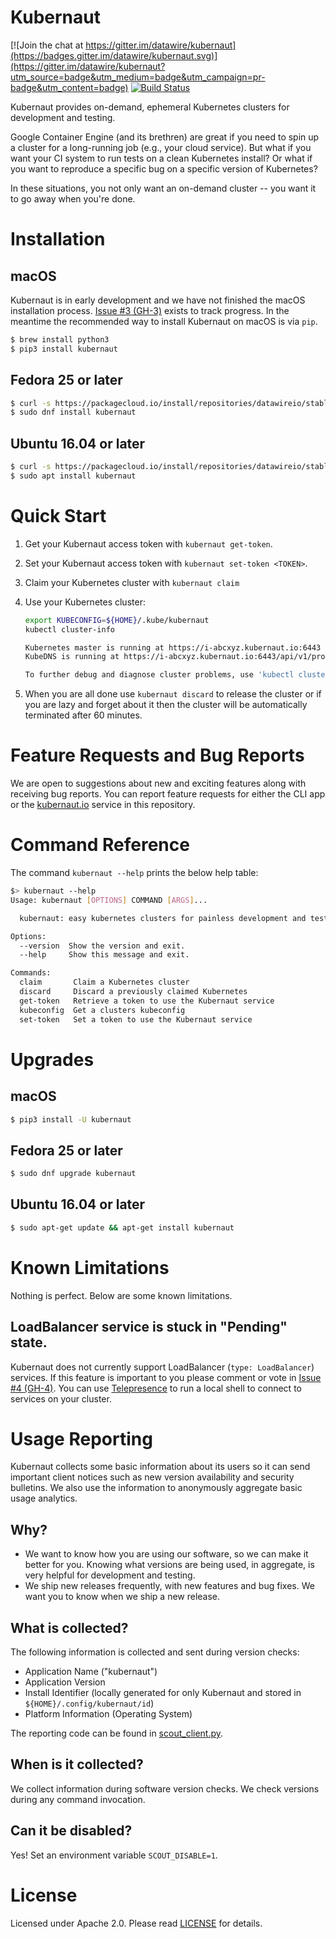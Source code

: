 # Kubernaut

[![Join the chat at https://gitter.im/datawire/kubernaut](https://badges.gitter.im/datawire/kubernaut.svg)](https://gitter.im/datawire/kubernaut?utm_source=badge&utm_medium=badge&utm_campaign=pr-badge&utm_content=badge)
[![Build Status](https://travis-ci.org/datawire/kubernaut.svg?branch=master)](https://travis-ci.org/datawire/kubernaut)

Kubernaut provides on-demand, ephemeral Kubernetes clusters for development and testing.

Google Container Engine (and its brethren) are great if you need to spin up a cluster for a long-running job (e.g., your cloud service). But what if you want your CI system to run tests on a clean Kubernetes install? Or what if you want to reproduce a specific bug on a specific version of Kubernetes?

In these situations, you not only want an on-demand cluster -- you want it to go away when you're done.

# Installation

## macOS

Kubernaut is in early development and we have not finished the macOS installation process. [Issue #3 (GH-3)](../../issues/3) exists to track progress. In the meantime the recommended way to install Kubernaut on macOS is via `pip`.

```bash
$ brew install python3
$ pip3 install kubernaut
```

## Fedora 25 or later

```bash
$ curl -s https://packagecloud.io/install/repositories/datawireio/stable/script.rpm.sh | sudo bash
$ sudo dnf install kubernaut
```

## Ubuntu 16.04 or later

```bash
$ curl -s https://packagecloud.io/install/repositories/datawireio/stable/script.deb.sh | sudo bash
$ sudo apt install kubernaut
```

# Quick Start

1. Get your Kubernaut access token with `kubernaut get-token`.
2. Set your Kubernaut access token with `kubernaut set-token <TOKEN>`.
3. Claim your Kubernetes cluster with `kubernaut claim`
4. Use your Kubernetes cluster:

    ```bash
    export KUBECONFIG=${HOME}/.kube/kubernaut
    kubectl cluster-info

    Kubernetes master is running at https://i-abcxyz.kubernaut.io:6443
    KubeDNS is running at https://i-abcxyz.kubernaut.io:6443/api/v1/proxy/namespaces/kube-system/services/kube-dns

    To further debug and diagnose cluster problems, use 'kubectl cluster-info dump'.
    ```

5. When you are all done use `kubernaut discard` to release the cluster or if you are lazy and forget about it then the cluster will be automatically terminated after 60 minutes.

# Feature Requests and Bug Reports

We are open to suggestions about new and exciting features along with receiving bug reports. You can report feature requests for either the CLI app or the [kubernaut.io](https://github.com/datawire/kubernaut) service in this repository.

# Command Reference

The command `kubernaut --help` prints the below help table:

```bash
$> kubernaut --help
Usage: kubernaut [OPTIONS] COMMAND [ARGS]...

  kubernaut: easy kubernetes clusters for painless development and testing

Options:
  --version  Show the version and exit.
  --help     Show this message and exit.

Commands:
  claim       Claim a Kubernetes cluster
  discard     Discard a previously claimed Kubernetes
  get-token   Retrieve a token to use the Kubernaut service
  kubeconfig  Get a clusters kubeconfig
  set-token   Set a token to use the Kubernaut service
```

# Upgrades

## macOS

```bash
$ pip3 install -U kubernaut
```

## Fedora 25 or later

```bash
$ sudo dnf upgrade kubernaut
```

## Ubuntu 16.04 or later

```bash
$ sudo apt-get update && apt-get install kubernaut
```

# Known Limitations

Nothing is perfect. Below are some known limitations.

## LoadBalancer service is stuck in "Pending" state.

Kubernaut does not currently support LoadBalancer (`type: LoadBalancer`) services. If this feature is important to you please comment or vote in [Issue #4 (GH-4)](../../issues/4). You can use [Telepresence](https://www.telepresence.io) to run a local shell to connect to services on your cluster.

# Usage Reporting

Kubernaut collects some basic information about its users so it can send important client notices such as new version availability and security bulletins. We also use the information to anonymously aggregate basic usage analytics.

## Why?

- We want to know how you are using our software, so we can make it better for you. Knowing what versions are being used, in aggregate, is very helpful for development and testing.
- We ship new releases frequently, with new features and bug fixes. We want you to know when we ship a new release.

## What is collected?

The following information is collected and sent during version checks:

- Application Name ("kubernaut")
- Application Version
- Install Identifier (locally generated for only Kubernaut and stored in `${HOME}/.config/kubernaut/id`)
- Platform Information (Operating System)

The reporting code can be found in [scout_client.py](kubernaut/scout_client.py).

## When is it collected?

We collect information during software version checks. We check versions during any command invocation.

## Can it be disabled?

Yes! Set an environment variable `SCOUT_DISABLE=1`.

# License

Licensed under Apache 2.0. Please read [LICENSE](LICENSE) for details.
